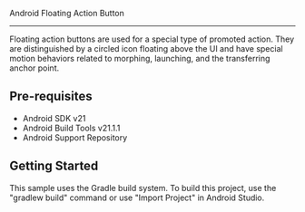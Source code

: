 Android Floating Action Button

------------


Floating action buttons are used for a special type of promoted action.
They are distinguished by a circled icon floating above the UI and have
special motion behaviors related to morphing, launching, and the transferring anchor point.


Pre-requisites
--------------

- Android SDK v21
- Android Build Tools v21.1.1
- Android Support Repository


Getting Started
---------------

This sample uses the Gradle build system. To build this project, use the
"gradlew build" command or use "Import Project" in Android Studio.
